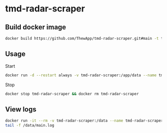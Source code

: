 # tmd-radar-scraper

## Build docker image

```sh
docker build https://github.com/ThewApp/tmd-radar-scraper.git#main -t tmd-radar-scraper:main
```

## Usage

Start

```sh
docker run -d --restart always -v tmd-radar-scraper:/app/data --name tmd-radar-scraper tmd-radar-scraper:main
```

Stop

```sh
docker stop tmd-radar-scraper && docker rm tmd-radar-scraper
```

## View logs

```sh
docker run -it --rm -v tmd-radar-scraper:/data --name tmd-radar-scraper-log ubuntu bash
tail -f /data/main.log
```
